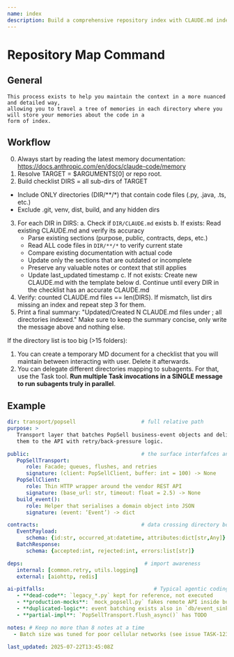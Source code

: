 ```yaml
---
name: index
description: Build a comprehensive repository index with CLAUDE.md index files (Claude memory) in each code directory
---
```


# Repository Map Command

## General
    This process exists to help you maintain the context in a more nuanced and detailed way,
    allowing you to travel a tree of memories in each directory where you will store your memories about the code in a
    form of index.

## Workflow
0. Always start by reading the latest memory documentation: https://docs.anthropic.com/en/docs/claude-code/memory
1. Resolve TARGET = $ARGUMENTS[0] or repo root.
2. Build checklist DIRS = all sub-dirs of TARGET
- Include ONLY directories (DIR/**/*) that contain code files (.py, .java, .ts, etc.)
- Exclude .git, venv, dist, build, and any hidden dirs
3. For each DIR in DIRS:
a. Check if `DIR/CLAUDE.md` exists
b. If exists: Read existing CLAUDE.md and verify its accuracy
   - Parse existing sections (purpose, public, contracts, deps, etc.)
   - Read ALL code files in `DIR/**/*` to verify current state
   - Compare existing documentation with actual code
   - Update only the sections that are outdated or incomplete
   - Preserve any valuable notes or context that still applies
   - Update last_updated timestamp
c. If not exists: Create new CLAUDE.md with the template below
d. Continue until every DIR in the checklist has an accurate CLAUDE.md
4. Verify: counted CLAUDE.md files == len(DIRS). If mismatch, list dirs
missing an index and repeat step 3 for them.
5. Print a final summary:
"Updated/Created N CLAUDE.md files under <TARGET>; all directories indexed."
Make sure to keep the summary concise, only write the message above and nothing else.

If the directory list is too big (>15 folders):
1. You can create a temporary MD document for a checklist that you will maintain between interacting with user. Delete
it afterwards.
2. You can delegate different directories mapping to subagents. For that, use the Task tool. <b>Run multiple Task invocations in a SINGLE message to run subagents truly in parallel</b>.

## Example

```yaml
dir: transport/popsell                     # full relative path
purpose: >
   Transport layer that batches PopSell business‑event objects and delivers
   them to the API with retry/back‑pressure logic.

public:                                    # the surface interfafces and methods of the package
   PopSellTransport:
      role: Facade; queues, flushes, and retries
      signature: (client: PopSellClient, buffer: int = 100) -> None
   PopSellClient:
      role: Thin HTTP wrapper around the vendor REST API
      signature: (base_url: str, timeout: float = 2.5) -> None
   build_event():
      role: Helper that serialises a domain object into JSON
      signature: (event: ‘Event’) -> dict

contracts:                                 # data crossing directory boundaries
   EventPayload:
      schema: {id:str, occurred_at:datetime, attributes:dict[str,Any]}
   BatchResponse:
      schema: {accepted:int, rejected:int, errors:list[str]}

deps:                                       # import awareness
   internal: [common.retry, utils.logging]
   external: [aiohttp, redis]

ai-pitfalls:                                   # Typical agentic coding issues you identified in the package. Keep no more than 5.
   - **dead‑code**: `legacy_*.py` kept for reference, not executed
   - **production‑mocks**: `mock_popsell.py` fakes remote API inside build scripts
   - **duplicated‑logic**: event batching exists also in `db/event_sink.py`
   - **partial‑impl**: `PopSellTransport.flush_async()` has TODO

notes: # Keep no more than 8 notes at a time
  - Batch size was tuned for poor cellular networks (see issue TASK-123). Consider switching to adaptive batching once QoS metrics are in place. 

last_updated: 2025‑07‑22T13:45:08Z
```